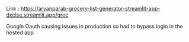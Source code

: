 Link : https://aryanparab-grocery-list-generator-streamlit-app-dxclse.streamlit.app/groc

Google Oauth causing issues in production so had to bypass login in the hosted app
